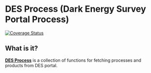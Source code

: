# DES Process (Dark Energy Survey Portal Process)
[![Coverage Status](https://coveralls.io/repos/github/linea-it/des-process/badge.svg?branch=master)](https://coveralls.io/github/linea-it/des-process?branch=master)

## What is it?
**[DES Process](https://github.com/linea-it/des-process)** is a collection of functions for fetching processes and products from DES portal.
